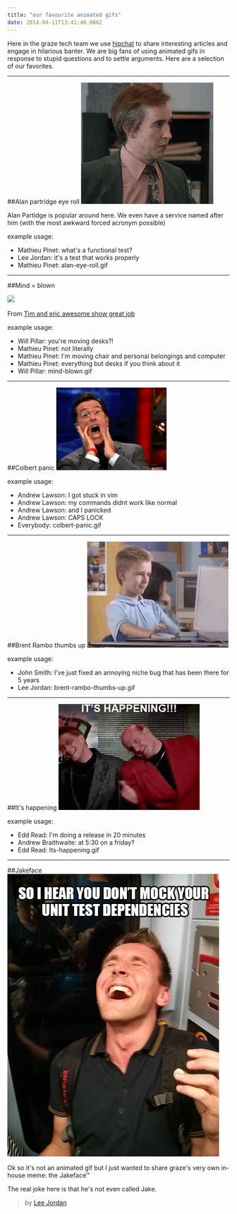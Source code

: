```yaml
---
title: "our favourite animated gifs"
date: 2014-04-11T13:41:40.000Z
---
```


Here in the graze tech team we use [hipchat](https://www.hipchat.com/) to share interesting articles and engage in hilarious banter. We are big fans of using animated gifs in response to stupid questions and to settle arguments. Here are a selection of our favorites.

***

##Alan partridge eye roll
![](/content/images/2014/Apr/giphy.gif)

Alan Partidge is popular around here. We even have a service named after him (with the most awkward forced acronym possible)

example usage:

* Mathieu Pinet: what's a functional test?
* Lee Jordan: it's a test that works properly
* Mathieu Pinet: alan-eye-roll.gif

***

##Mind = blown

![](/content/images/2014/Apr/mind-blown.gif)

From [Tim and eric awesome show great job](https://www.youtube.com/watch?v=NFTaiWInZ44)

example usage:

* Will Pillar: you're moving desks?!
* Mathieu Pinet: not literally
* Mathieu Pinet: I'm moving chair and personal belongings and computer
* Mathieu Pinet: everything but desks if you think about it
* Will Pillar: mind-blown.gif

***

##Colbert panic
![](/content/images/2014/Apr/colbert-panic.gif)

example usage:

* Andrew Lawson: I got stuck in vim
* Andrew Lawson: my commands didnt work like normal
* Andrew Lawson: and I panicked
* Andrew Lawson: CAPS LOCK
* Everybody: colbert-panic.gif

***

##Brent Rambo thumbs up
![](/content/images/2014/Apr/thumbs-up-1.gif)

example usage:

* John Smith: I've just fixed an annoying niche bug that has been there for 5 years
* Lee Jordan: brent-rambo-thumbs-up.gif

***

##It's happening
![](/content/images/2014/Apr/web-release.gif)

example usage:

* Edd Read: I'm doing a release in 20 minutes
* Andrew Braithwaite: at 5:30 on a friday?
* Edd Read: Its-happening.gif

***

##Jakeface
![](/content/images/2014/Apr/jake-face-meme.jpg)

Ok so it's not an animated gif but I just wanted to share graze's very own in-house meme: the Jakeface&trade;

The real joke here is that he's not even called Jake.

> by [Lee Jordan](https://github.com/leejordan)